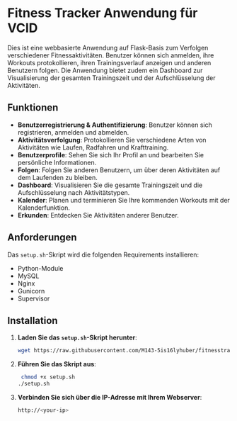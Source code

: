 # Fitness Tracker Anwendung für VCID

Dies ist eine webbasierte Anwendung auf Flask-Basis zum Verfolgen verschiedener Fitnessaktivitäten. Benutzer können sich anmelden, ihre Workouts protokollieren, ihren Trainingsverlauf anzeigen und anderen Benutzern folgen. Die Anwendung bietet zudem ein Dashboard zur Visualisierung der gesamten Trainingszeit und der Aufschlüsselung der Aktivitäten.

## Funktionen

- **Benutzerregistrierung & Authentifizierung**: Benutzer können sich registrieren, anmelden und abmelden.
- **Aktivitätsverfolgung**: Protokollieren Sie verschiedene Arten von Aktivitäten wie Laufen, Radfahren und Krafttraining.
- **Benutzerprofile**: Sehen Sie sich Ihr Profil an und bearbeiten Sie persönliche Informationen.
- **Folgen**: Folgen Sie anderen Benutzern, um über deren Aktivitäten auf dem Laufenden zu bleiben.
- **Dashboard**: Visualisieren Sie die gesamte Trainingszeit und die Aufschlüsselung nach Aktivitätstypen.
- **Kalender**: Planen und terminieren Sie Ihre kommenden Workouts mit der Kalenderfunktion.
- **Erkunden**: Entdecken Sie Aktivitäten anderer Benutzer.

## Anforderungen

Das `setup.sh`-Skript wird die folgenden Requirements installieren:

- Python-Module
- MySQL
- Nginx
- Gunicorn
- Supervisor

## Installation

1. **Laden Sie das `setup.sh`-Skript herunter**:

   ```bash
   wget https://raw.githubusercontent.com/M143-5is16lyhuber/fitnesstracker/master/setup.sh

2. **Führen Sie das Skript aus**:

   ```bash
    chmod +x setup.sh
   ./setup.sh

3. **Verbinden Sie sich über die IP-Adresse mit Ihrem Webserver**:

   ```bash
   http://<your-ip>
